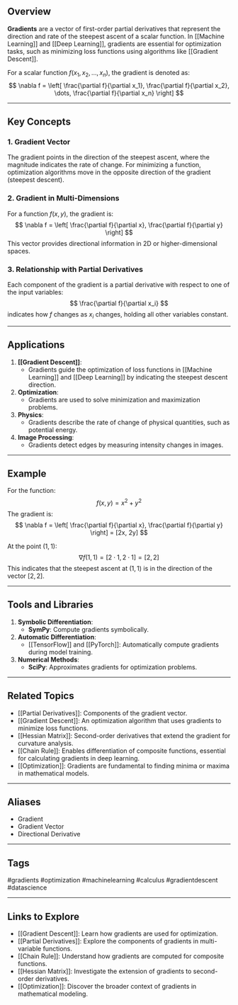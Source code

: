 ## Overview
**Gradients** are a vector of first-order partial derivatives that represent the direction and rate of the steepest ascent of a scalar function. In [[Machine Learning]] and [[Deep Learning]], gradients are essential for optimization tasks, such as minimizing loss functions using algorithms like [[Gradient Descent]].

For a scalar function $f(x_1, x_2, \dots, x_n)$, the gradient is denoted as:
$$
\nabla f = \left[ \frac{\partial f}{\partial x_1}, \frac{\partial f}{\partial x_2}, \dots, \frac{\partial f}{\partial x_n} \right]
$$

---

## Key Concepts

### **1. Gradient Vector**
The gradient points in the direction of the steepest ascent, where the magnitude indicates the rate of change. For minimizing a function, optimization algorithms move in the opposite direction of the gradient (steepest descent).

### **2. Gradient in Multi-Dimensions**
For a function $f(x, y)$, the gradient is:
$$
\nabla f = \left[ \frac{\partial f}{\partial x}, \frac{\partial f}{\partial y} \right]
$$
This vector provides directional information in 2D or higher-dimensional spaces.

### **3. Relationship with Partial Derivatives**
Each component of the gradient is a partial derivative with respect to one of the input variables:
$$
\frac{\partial f}{\partial x_i}
$$
indicates how $f$ changes as $x_i$ changes, holding all other variables constant.

---

## Applications

1. **[[Gradient Descent]]**:
   - Gradients guide the optimization of loss functions in [[Machine Learning]] and [[Deep Learning]] by indicating the steepest descent direction.
2. **Optimization**:
   - Gradients are used to solve minimization and maximization problems.
3. **Physics**:
   - Gradients describe the rate of change of physical quantities, such as potential energy.
4. **Image Processing**:
   - Gradients detect edges by measuring intensity changes in images.

---

## Example

For the function:
$$
f(x, y) = x^2 + y^2
$$
The gradient is:
$$
\nabla f = \left[ \frac{\partial f}{\partial x}, \frac{\partial f}{\partial y} \right] = [2x, 2y]
$$

At the point $(1, 1)$:
$$
\nabla f(1, 1) = [2 \cdot 1, 2 \cdot 1] = [2, 2]
$$
This indicates that the steepest ascent at $(1, 1)$ is in the direction of the vector $[2, 2]$.

---

## Tools and Libraries

1. **Symbolic Differentiation**:
   - **SymPy**: Compute gradients symbolically.
2. **Automatic Differentiation**:
   - [[TensorFlow]] and [[PyTorch]]: Automatically compute gradients during model training.
3. **Numerical Methods**:
   - **SciPy**: Approximates gradients for optimization problems.

---

## Related Topics

- [[Partial Derivatives]]: Components of the gradient vector.
- [[Gradient Descent]]: An optimization algorithm that uses gradients to minimize loss functions.
- [[Hessian Matrix]]: Second-order derivatives that extend the gradient for curvature analysis.
- [[Chain Rule]]: Enables differentiation of composite functions, essential for calculating gradients in deep learning.
- [[Optimization]]: Gradients are fundamental to finding minima or maxima in mathematical models.

---

## Aliases
- Gradient
- Gradient Vector
- Directional Derivative

---

## Tags
#gradients #optimization #machinelearning #calculus #gradientdescent #datascience

---

## Links to Explore
- [[Gradient Descent]]: Learn how gradients are used for optimization.
- [[Partial Derivatives]]: Explore the components of gradients in multi-variable functions.
- [[Chain Rule]]: Understand how gradients are computed for composite functions.
- [[Hessian Matrix]]: Investigate the extension of gradients to second-order derivatives.
- [[Optimization]]: Discover the broader context of gradients in mathematical modeling.
